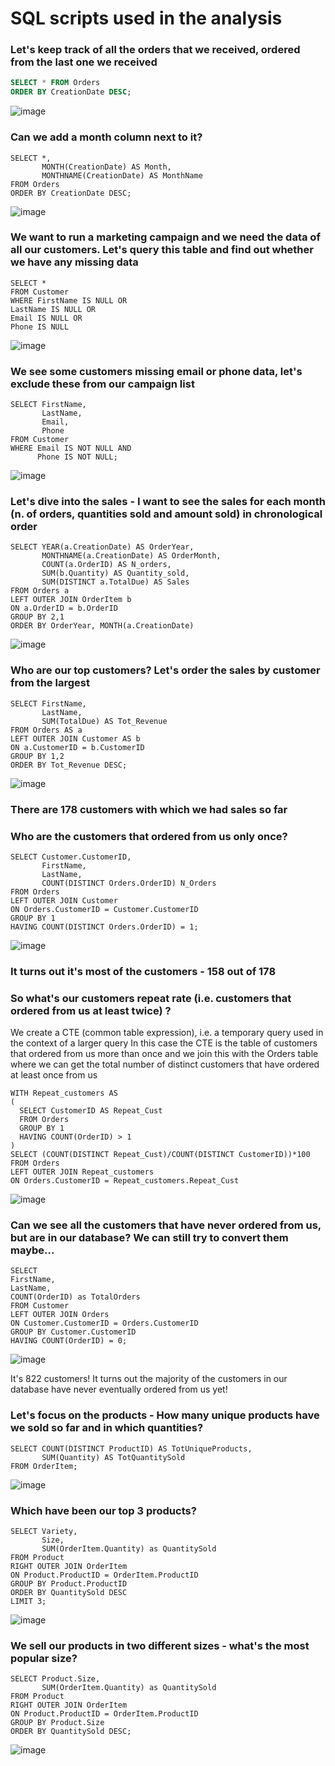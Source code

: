 # SQL scripts used in the analysis


### Let's keep track of all the orders that we received, ordered from the last one we received
```sql
SELECT * FROM Orders
ORDER BY CreationDate DESC;
```
![image](https://github.com/fabiooperti/Fabio-Operti---Data-analytics-project/assets/170554271/6da00181-1de3-4c46-bd9c-c2cf126f4d8c)

### Can we add a month column next to it?
```
SELECT *,
       MONTH(CreationDate) AS Month,
       MONTHNAME(CreationDate) AS MonthName
FROM Orders
ORDER BY CreationDate DESC;
```
![image](https://github.com/fabiooperti/Fabio-Operti---Data-analytics-project/assets/170554271/85b5af64-9e8c-41c1-8ee8-1857adfed3ef)



### We want to run a marketing campaign and we need the data of all our customers. Let's query this table and find out whether we have any missing data
```
SELECT *
FROM Customer
WHERE FirstName IS NULL OR
LastName IS NULL OR
Email IS NULL OR
Phone IS NULL
```
![image](https://github.com/fabiooperti/Fabio-Operti---Data-analytics-project/assets/170554271/f07eab51-40e7-4d04-ade1-27b14599c6f2)

### We see some customers missing email or phone data, let's exclude these from our campaign list
```
SELECT FirstName,
       LastName,
       Email,
       Phone
FROM Customer
WHERE Email IS NOT NULL AND
      Phone IS NOT NULL;
```
![image](https://github.com/fabiooperti/Fabio-Operti---Data-analytics-project/assets/170554271/56be4037-8f70-4871-a9fb-400ec6d45c00)

### Let's dive into the sales - I want to see the sales for each month (n. of orders, quantities sold and amount sold) in chronological order
```
SELECT YEAR(a.CreationDate) AS OrderYear,
       MONTHNAME(a.CreationDate) AS OrderMonth,
       COUNT(a.OrderID) AS N_orders,
       SUM(b.Quantity) AS Quantity_sold,
       SUM(DISTINCT a.TotalDue) AS Sales
FROM Orders a
LEFT OUTER JOIN OrderItem b
ON a.OrderID = b.OrderID
GROUP BY 2,1
ORDER BY OrderYear, MONTH(a.CreationDate)
```
![image](https://github.com/fabiooperti/Fabio-Operti---Data-analytics-project/assets/170554271/394023b9-ea58-4934-a244-9c01b93df37a)

### Who are our top customers? Let's order the sales by customer from the largest
```
SELECT FirstName,
       LastName,
       SUM(TotalDue) AS Tot_Revenue      
FROM Orders AS a
LEFT OUTER JOIN Customer AS b
ON a.CustomerID = b.CustomerID
GROUP BY 1,2
ORDER BY Tot_Revenue DESC;
```
![image](https://github.com/fabiooperti/Fabio-Operti---Data-analytics-project/assets/170554271/d1ed5887-1559-4489-b65c-5bda5f198839)
### There are 178 customers with which we had sales so far

### Who are the customers that ordered from us only once?
```
SELECT Customer.CustomerID,
       FirstName,
       LastName,
       COUNT(DISTINCT Orders.OrderID) N_Orders
FROM Orders
LEFT OUTER JOIN Customer 
ON Orders.CustomerID = Customer.CustomerID
GROUP BY 1
HAVING COUNT(DISTINCT Orders.OrderID) = 1;
```
![image](https://github.com/fabiooperti/Fabio-Operti---Data-analytics-project/assets/170554271/488e4455-833f-4aa3-a4a6-ed49658c80cc)

### It turns out it's most of the customers - 158 out of 178
### So what's our customers repeat rate (i.e. customers that ordered from us at least twice) ?
We create a CTE (common table expression), i.e. a temporary query used in the context of a larger query
In this case the CTE is the table of customers that ordered from us more than once
and we join this with the Orders table where we can get the total number of distinct customers that have ordered at least once from us
```
WITH Repeat_customers AS 
(
  SELECT CustomerID AS Repeat_Cust
  FROM Orders
  GROUP BY 1
  HAVING COUNT(OrderID) > 1
)
SELECT (COUNT(DISTINCT Repeat_Cust)/COUNT(DISTINCT CustomerID))*100
FROM Orders
LEFT OUTER JOIN Repeat_customers
ON Orders.CustomerID = Repeat_customers.Repeat_Cust
```
![image](https://github.com/fabiooperti/Fabio-Operti---Data-analytics-project/assets/170554271/be838a1d-f065-4f63-8ae8-d72bf4b66945)

### Can we see all the customers that have never ordered from us, but are in our database? We can still try to convert them maybe...
```
SELECT
FirstName,
LastName,
COUNT(OrderID) as TotalOrders
FROM Customer
LEFT OUTER JOIN Orders
ON Customer.CustomerID = Orders.CustomerID 
GROUP BY Customer.CustomerID
HAVING COUNT(OrderID) = 0;
```
![image](https://github.com/fabiooperti/Fabio-Operti---Data-analytics-project/assets/170554271/96453ddb-9d31-4ce7-bcaf-560bb554d9ca)

It's 822 customers! It turns out the majority of the customers in our database have never eventually ordered from us yet!

### Let's focus on the products - How many unique products have we sold so far and in which quantities?
```
SELECT COUNT(DISTINCT ProductID) AS TotUniqueProducts,
       SUM(Quantity) AS TotQuantitySold
FROM OrderItem;
```
![image](https://github.com/fabiooperti/Fabio-Operti---Data-analytics-project/assets/170554271/4ec32f68-01d7-4cf1-a0ee-ba59a7415f0f)

### Which have been our top 3 products?
```
SELECT Variety,
       Size,
       SUM(OrderItem.Quantity) as QuantitySold
FROM Product
RIGHT OUTER JOIN OrderItem
ON Product.ProductID = OrderItem.ProductID
GROUP BY Product.ProductID
ORDER BY QuantitySold DESC
LIMIT 3;
```
![image](https://github.com/fabiooperti/Fabio-Operti---Data-analytics-project/assets/170554271/3da891da-e9f9-45d7-903d-61139beaf3b7)

### We sell our products in two different sizes - what's the most popular size?
```
SELECT Product.Size,
       SUM(OrderItem.Quantity) as QuantitySold
FROM Product
RIGHT OUTER JOIN OrderItem
ON Product.ProductID = OrderItem.ProductID
GROUP BY Product.Size
ORDER BY QuantitySold DESC;
```
![image](https://github.com/fabiooperti/Fabio-Operti---Data-analytics-project/assets/170554271/8029fd53-a676-4d8b-95cb-24f82e6b5124)








